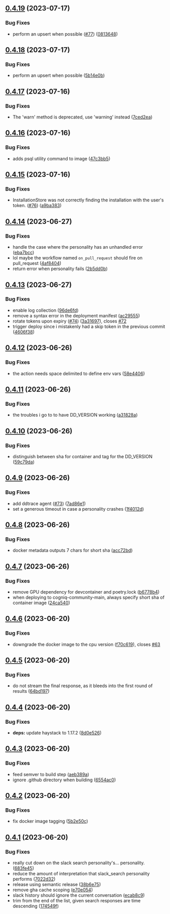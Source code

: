 ## [0.4.19](https://github.com/CogniQ/CogniQ/compare/v0.4.18...v0.4.19) (2023-07-17)


### Bug Fixes

* perform an upsert when possible ([#77](https://github.com/CogniQ/CogniQ/issues/77)) ([0813648](https://github.com/CogniQ/CogniQ/commit/08136481fe8c4b6610570671f8c880b4d8726599))

## [0.4.18](https://github.com/CogniQ/CogniQ/compare/v0.4.17...v0.4.18) (2023-07-17)


### Bug Fixes

* perform an upsert when possible ([5b14e0b](https://github.com/CogniQ/CogniQ/commit/5b14e0bc6effe41cf81669bf67ff7f5db651188e))

## [0.4.17](https://github.com/CogniQ/CogniQ/compare/v0.4.16...v0.4.17) (2023-07-16)


### Bug Fixes

* The 'warn' method is deprecated, use 'warning' instead ([7ced2ea](https://github.com/CogniQ/CogniQ/commit/7ced2ea9032ba7e49209ad55e7747e2c4dcc7c82))

## [0.4.16](https://github.com/CogniQ/CogniQ/compare/v0.4.15...v0.4.16) (2023-07-16)


### Bug Fixes

* adds psql utility command to image ([47c3bb5](https://github.com/CogniQ/CogniQ/commit/47c3bb5c0c2eeda2096d2775339f69b93507338b))

## [0.4.15](https://github.com/CogniQ/CogniQ/compare/v0.4.14...v0.4.15) (2023-07-16)


### Bug Fixes

* InstallationStore was not correctly finding the installation with the user's token. ([#76](https://github.com/CogniQ/CogniQ/issues/76)) ([a9ba383](https://github.com/CogniQ/CogniQ/commit/a9ba38357b37b096cf6454abd588c35fc3fc2e13))

## [0.4.14](https://github.com/CogniQ/CogniQ/compare/v0.4.13...v0.4.14) (2023-06-27)


### Bug Fixes

* handle the case where the personality has an unhandled error ([eba7bcc](https://github.com/CogniQ/CogniQ/commit/eba7bcce3412827821762bef61f9d7b4d7519ebf))
* lol maybe the workflow named `on_pull_request` should fire on pull_request ([4af8404](https://github.com/CogniQ/CogniQ/commit/4af84044a932399e404f54433061a6dd29bb811e))
* return error when personality fails ([2b5dd0b](https://github.com/CogniQ/CogniQ/commit/2b5dd0baf6c422031a628b97ab5203215c2b14af))

## [0.4.13](https://github.com/CogniQ/CogniQ/compare/v0.4.12...v0.4.13) (2023-06-27)


### Bug Fixes

* enable log collection ([96de6fd](https://github.com/CogniQ/CogniQ/commit/96de6fd81cbbeb12a030a04a4ac7aac6c498c111))
* remove a syntax error in the deployment manifest ([ac29555](https://github.com/CogniQ/CogniQ/commit/ac295559f0357bf98edc07b1aedaa062b59f5b1e))
* rotate tokens upon expiry ([#74](https://github.com/CogniQ/CogniQ/issues/74)) ([3a31697](https://github.com/CogniQ/CogniQ/commit/3a31697651e5e76fe1371d188706e3165599bc7f)), closes [#72](https://github.com/CogniQ/CogniQ/issues/72)
* trigger deploy since i mistakenly had a skip token in the previous commit ([4606f38](https://github.com/CogniQ/CogniQ/commit/4606f38c8126254ad3feda91f0112837dfb19474))

## [0.4.12](https://github.com/CogniQ/CogniQ/compare/v0.4.11...v0.4.12) (2023-06-26)


### Bug Fixes

* the action needs space delimited to define env vars ([58e4406](https://github.com/CogniQ/CogniQ/commit/58e4406ff12ac7110dde30f126dedaa3fde1b4cb))

## [0.4.11](https://github.com/CogniQ/CogniQ/compare/v0.4.10...v0.4.11) (2023-06-26)


### Bug Fixes

* the troubles i go to to have DD_VERSION working ([a31828a](https://github.com/CogniQ/CogniQ/commit/a31828afbd4ffb4329d9080464faeae984e40b64))

## [0.4.10](https://github.com/CogniQ/CogniQ/compare/v0.4.9...v0.4.10) (2023-06-26)


### Bug Fixes

* distinguish between sha for container and tag for the DD_VERSION ([59c79da](https://github.com/CogniQ/CogniQ/commit/59c79da27dd132334cb31570d2b9d0eb11fec8f6))

## [0.4.9](https://github.com/CogniQ/CogniQ/compare/v0.4.8...v0.4.9) (2023-06-26)


### Bug Fixes

* add ddtrace agent ([#73](https://github.com/CogniQ/CogniQ/issues/73)) ([7ad86e1](https://github.com/CogniQ/CogniQ/commit/7ad86e1fdedbaa57d140638fd40e2e5af88146d3))
* set a generous timeout in case a personality crashes ([1f4012d](https://github.com/CogniQ/CogniQ/commit/1f4012d3f1fdd5e11821373fd222a22761d681ae))

## [0.4.8](https://github.com/CogniQ/CogniQ/compare/v0.4.7...v0.4.8) (2023-06-26)


### Bug Fixes

* docker metadata outputs 7 chars for short sha ([acc72bd](https://github.com/CogniQ/CogniQ/commit/acc72bd611b17cf44ceead100aaa649176255e21))

## [0.4.7](https://github.com/CogniQ/CogniQ/compare/v0.4.6...v0.4.7) (2023-06-26)


### Bug Fixes

* remove GPU dependency for devcontainer and poetry.lock ([b6778b4](https://github.com/CogniQ/CogniQ/commit/b6778b48a3da5814ad9c8687c8d0e2db169b6924))
* when deploying to cogniq-community-main, always specify short sha of container image ([24ca540](https://github.com/CogniQ/CogniQ/commit/24ca5402752348e29ceafad3c52bb9a91106d45c))

## [0.4.6](https://github.com/CogniQ/CogniQ/compare/v0.4.5...v0.4.6) (2023-06-20)


### Bug Fixes

* downgrade the docker image to the cpu version ([f70c619](https://github.com/CogniQ/CogniQ/commit/f70c619de942e8287282dde6cfc549b501d30099)), closes [#63](https://github.com/CogniQ/CogniQ/issues/63)

## [0.4.5](https://github.com/CogniQ/CogniQ/compare/v0.4.4...v0.4.5) (2023-06-20)


### Bug Fixes

* do not stream the final response, as it bleeds into the first round of results ([64bd197](https://github.com/CogniQ/CogniQ/commit/64bd197dc714465eedd968be1bf45f01c08ba30c))

## [0.4.4](https://github.com/CogniQ/CogniQ/compare/v0.4.3...v0.4.4) (2023-06-20)


### Bug Fixes

* **deps:** update haystack to 1.17.2 ([8d0e526](https://github.com/CogniQ/CogniQ/commit/8d0e526caf4b8f56858249e9cb0e72c30c6ae4dc))

## [0.4.3](https://github.com/CogniQ/CogniQ/compare/v0.4.2...v0.4.3) (2023-06-20)


### Bug Fixes

* feed semver to build step ([aeb389a](https://github.com/CogniQ/CogniQ/commit/aeb389a2c1e0f7ecdcf8f4256dd2adb772377412))
* ignore .github directory when building ([6554ac0](https://github.com/CogniQ/CogniQ/commit/6554ac0691a5cf7020cedc6178c01b4900952cd9))

## [0.4.2](https://github.com/CogniQ/CogniQ/compare/v0.4.1...v0.4.2) (2023-06-20)


### Bug Fixes

* fix docker image tagging ([5b2e50c](https://github.com/CogniQ/CogniQ/commit/5b2e50c3fc7a29250969aa04932a0a7c1b23ce7c))

## [0.4.1](https://github.com/CogniQ/CogniQ/compare/v0.4.0...v0.4.1) (2023-06-20)


### Bug Fixes

* really cut down on the slack search personality's... personality. ([683fe45](https://github.com/CogniQ/CogniQ/commit/683fe458495bd7746d68d0a27dffd9e064ba1205))
* reduce the amount of interpretation that slack_search personality performs ([7022d32](https://github.com/CogniQ/CogniQ/commit/7022d322ad5da3dd8bc7c724b63207eb1eb40e93))
* release using semantic release ([38b6e75](https://github.com/CogniQ/CogniQ/commit/38b6e75454db0d8e1908125960a0a71880d22c91))
* remove gha cache scoping ([e70e054](https://github.com/CogniQ/CogniQ/commit/e70e05456981b1773e5469904c51bece4bce5f8e))
* slack history should ignore the current conversation ([ecab8c9](https://github.com/CogniQ/CogniQ/commit/ecab8c95d452b9c958b5ce984d28a10ce4c6270d))
* trim from the end of the list, given search responses are time descending ([174549f](https://github.com/CogniQ/CogniQ/commit/174549f2027a66107699bd1db29c252ba74023f3))
